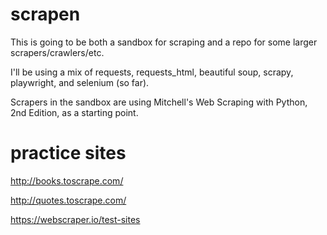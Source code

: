 # scrapen
This is going to be both a sandbox for scraping and a repo for some larger scrapers/crawlers/etc.

I'll be using a mix of requests, requests_html, beautiful soup, scrapy, playwright, and selenium (so far).

Scrapers in the sandbox are using Mitchell's Web Scraping with Python, 2nd Edition, as a starting point.

# practice sites
http://books.toscrape.com/

http://quotes.toscrape.com/

https://webscraper.io/test-sites
